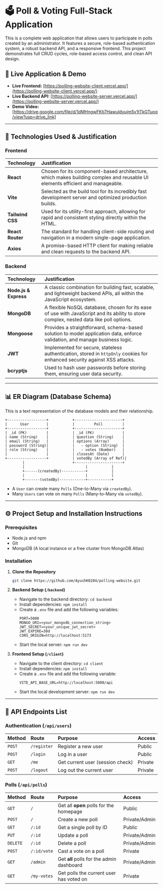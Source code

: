 # 🗳️ Poll & Voting Full-Stack Application

This is a complete web application that allows users to participate in polls created by an administrator. It features a secure, role-based authentication system, a robust backend API, and a responsive frontend. This project demonstrates full CRUD cycles, role-based access control, and clean API design.

## 🔗 Live Application & Demo

* **Live Frontend:** [https://polling-website-client.vercel.app/](https://polling-website-client.vercel.app/)
* **Live Backend API:** [https://polling-website-server.vercel.app/](https://polling-website-server.vercel.app/)
* **Demo Video:** [https://drive.google.com/file/d/1dMHngwFKtj7Hawuldyujm5v1tTkGTuoq/view?usp=drive_link]

---

## 🚀 Technologies Used & Justification

### Frontend

| Technology | Justification |
| :--- | :--- |
| **React** | Chosen for its component-based architecture, which makes building complex and reusable UI elements efficient and manageable. |
| **Vite** | Selected as the build tool for its incredibly fast development server and optimized production builds. |
| **Tailwind CSS** | Used for its utility-first approach, allowing for rapid and consistent styling directly within the HTML. |
| **React Router** | The standard for handling client-side routing and navigation in a modern single-page application. |
| **Axios** | A promise-based HTTP client for making reliable and clean requests to the backend API. |

### Backend

| Technology | Justification |
| :--- | :--- |
| **Node.js & Express** | A classic combination for building fast, scalable, and lightweight backend APIs, all within the JavaScript ecosystem. |
| **MongoDB** | A flexible NoSQL database, chosen for its ease of use with JavaScript and its ability to store complex, nested data like poll options. |
| **Mongoose** | Provides a straightforward, schema-based solution to model application data, enforce validation, and manage business logic. |
| **JWT** | Implemented for secure, stateless authentication, stored in `httpOnly` cookies for enhanced security against XSS attacks. |
| **bcryptjs** | Used to hash user passwords before storing them, ensuring user data security. |

---

## 📊 ER Diagram (Database Schema)

This is a text representation of the database models and their relationship.

```
+------------------+           +----------------------+
|      User        |           |         Poll         |
+------------------+           +----------------------+
| _id (PK)         |           | _id (PK)             |
| name (String)    |           | question (String)    |
| email (String)   |           | options (Array)      |
| password (String)|           |   - option (String)  |
| role (String)    |           |   - votes (Number)   |
|                  |           | closesAt (Date)      |
+------------------+           | votedBy (Array of Ref)|
        |                      +----------------------+
        |                            |           |
        +------(createdBy)-----------+           |
        |                            |           |
        +-------(votedBy)------------+-----------+
```

* A `User` can create many `Polls` (One-to-Many via `createdBy`).
* Many `Users` can vote on many `Polls` (Many-to-Many via `votedBy`).

---

## ⚙️ Project Setup and Installation Instructions

### Prerequisites

* Node.js and npm
* Git
* MongoDB (A local instance or a free cluster from MongoDB Atlas)

### Installation

1.  **Clone the Repository**
    ```sh
    git clone https://github.com/AyushK0204/polling-website.git
    ```

2.  **Backend Setup (`/backend`)**
    * Navigate to the backend directory: `cd backend`
    * Install dependencies: `npm install`
    * Create a `.env` file and add the following variables:
        ```env
        PORT=5000
        MONGO_URI=<your_mongodb_connection_string>
        JWT_SECRET=<your_unique_jwt_secret>
        JWT_EXPIRE=30d
        CORS_ORIGIN=http://localhost:5173
        ```
    * Start the local server: `npm run dev`

3.  **Frontend Setup (`/client`)**
    * Navigate to the client directory: `cd client`
    * Install dependencies: `npm install`
    * Create a `.env` file and add the following variable:
        ```env
        VITE_API_BASE_URL=http://localhost:5000/api
        ```
    * Start the local development server: `npm run dev`

---

## 📡 API Endpoints List

### Authentication (`/api/users`)

| Method | Route | Purpose | Access |
| :--- | :--- | :--- | :--- |
| `POST` | `/register` | Register a new user | Public |
| `POST` | `/login` | Log in a user | Public |
| `GET` | `/me` | Get current user (session check) | Private |
| `POST` | `/logout` | Log out the current user | Private |

### Polls (`/api/polls`)

| Method | Route | Purpose | Access |
| :--- | :--- | :--- | :--- |
| `GET` | `/` | Get all **open** polls for the homepage | Public |
| `POST` | `/` | Create a new poll | Private/Admin |
| `GET` | `/:id` | Get a single poll by ID | Public |
| `PUT` | `/:id` | Update a poll | Private/Admin |
| `DELETE` | `/:id` | Delete a poll | Private/Admin |
| `POST` | `/:id/vote` | Cast a vote on a poll | Private |
| `GET` | `/admin` | Get **all** polls for the admin dashboard | Private/Admin |
| `GET` | `/my-votes` | Get polls the current user has voted on | Private |
